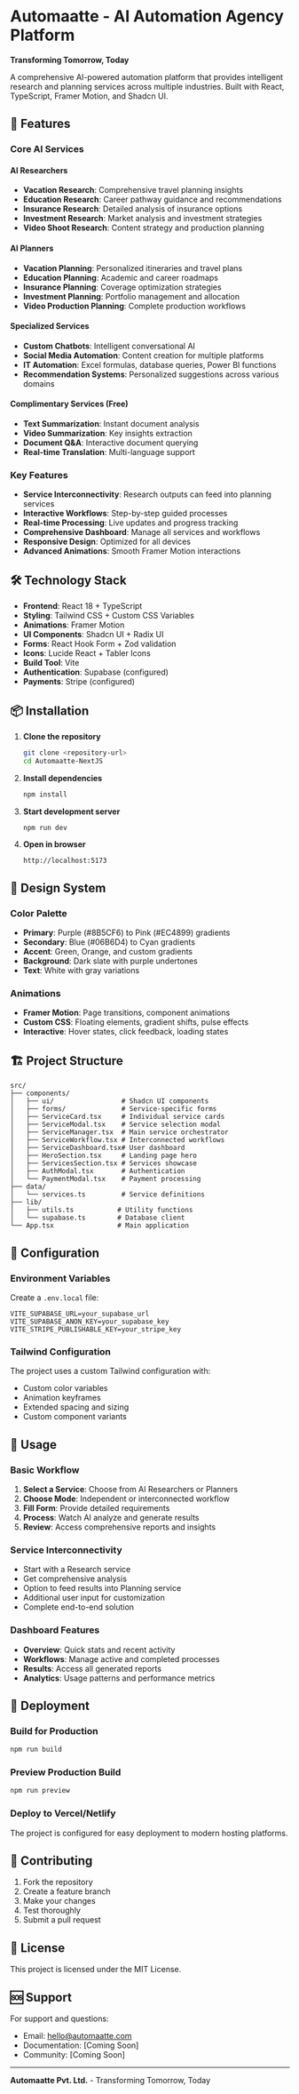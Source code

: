 # Automaatte - AI Automation Agency Platform

**Transforming Tomorrow, Today**

A comprehensive AI-powered automation platform that provides intelligent research and planning services across multiple industries. Built with React, TypeScript, Framer Motion, and Shadcn UI.

## 🚀 Features

### Core AI Services

#### AI Researchers
- **Vacation Research**: Comprehensive travel planning insights
- **Education Research**: Career pathway guidance and recommendations
- **Insurance Research**: Detailed analysis of insurance options
- **Investment Research**: Market analysis and investment strategies
- **Video Shoot Research**: Content strategy and production planning

#### AI Planners
- **Vacation Planning**: Personalized itineraries and travel plans
- **Education Planning**: Academic and career roadmaps
- **Insurance Planning**: Coverage optimization strategies
- **Investment Planning**: Portfolio management and allocation
- **Video Production Planning**: Complete production workflows

#### Specialized Services
- **Custom Chatbots**: Intelligent conversational AI
- **Social Media Automation**: Content creation for multiple platforms
- **IT Automation**: Excel formulas, database queries, Power BI functions
- **Recommendation Systems**: Personalized suggestions across various domains

#### Complimentary Services (Free)
- **Text Summarization**: Instant document analysis
- **Video Summarization**: Key insights extraction
- **Document Q&A**: Interactive document querying
- **Real-time Translation**: Multi-language support

### Key Features
- **Service Interconnectivity**: Research outputs can feed into planning services
- **Interactive Workflows**: Step-by-step guided processes
- **Real-time Processing**: Live updates and progress tracking
- **Comprehensive Dashboard**: Manage all services and workflows
- **Responsive Design**: Optimized for all devices
- **Advanced Animations**: Smooth Framer Motion interactions

## 🛠️ Technology Stack

- **Frontend**: React 18 + TypeScript
- **Styling**: Tailwind CSS + Custom CSS Variables
- **Animations**: Framer Motion
- **UI Components**: Shadcn UI + Radix UI
- **Forms**: React Hook Form + Zod validation
- **Icons**: Lucide React + Tabler Icons
- **Build Tool**: Vite
- **Authentication**: Supabase (configured)
- **Payments**: Stripe (configured)

## 📦 Installation

1. **Clone the repository**
   ```bash
   git clone <repository-url>
   cd Automaatte-NextJS
   ```

2. **Install dependencies**
   ```bash
   npm install
   ```

3. **Start development server**
   ```bash
   npm run dev
   ```

4. **Open in browser**
   ```
   http://localhost:5173
   ```

## 🎨 Design System

### Color Palette
- **Primary**: Purple (#8B5CF6) to Pink (#EC4899) gradients
- **Secondary**: Blue (#06B6D4) to Cyan gradients
- **Accent**: Green, Orange, and custom gradients
- **Background**: Dark slate with purple undertones
- **Text**: White with gray variations

### Animations
- **Framer Motion**: Page transitions, component animations
- **Custom CSS**: Floating elements, gradient shifts, pulse effects
- **Interactive**: Hover states, click feedback, loading states

## 🏗️ Project Structure

```
src/
├── components/
│   ├── ui/                 # Shadcn UI components
│   ├── forms/              # Service-specific forms
│   ├── ServiceCard.tsx     # Individual service cards
│   ├── ServiceModal.tsx    # Service selection modal
│   ├── ServiceManager.tsx  # Main service orchestrator
│   ├── ServiceWorkflow.tsx # Interconnected workflows
│   ├── ServiceDashboard.tsx# User dashboard
│   ├── HeroSection.tsx     # Landing page hero
│   ├── ServicesSection.tsx # Services showcase
│   ├── AuthModal.tsx       # Authentication
│   └── PaymentModal.tsx    # Payment processing
├── data/
│   └── services.ts         # Service definitions
├── lib/
│   ├── utils.ts           # Utility functions
│   └── supabase.ts        # Database client
└── App.tsx                # Main application
```

## 🔧 Configuration

### Environment Variables
Create a `.env.local` file:
```env
VITE_SUPABASE_URL=your_supabase_url
VITE_SUPABASE_ANON_KEY=your_supabase_key
VITE_STRIPE_PUBLISHABLE_KEY=your_stripe_key
```

### Tailwind Configuration
The project uses a custom Tailwind configuration with:
- Custom color variables
- Animation keyframes
- Extended spacing and sizing
- Custom component variants

## 🎯 Usage

### Basic Workflow
1. **Select a Service**: Choose from AI Researchers or Planners
2. **Choose Mode**: Independent or interconnected workflow
3. **Fill Form**: Provide detailed requirements
4. **Process**: Watch AI analyze and generate results
5. **Review**: Access comprehensive reports and insights

### Service Interconnectivity
- Start with a Research service
- Get comprehensive analysis
- Option to feed results into Planning service
- Additional user input for customization
- Complete end-to-end solution

### Dashboard Features
- **Overview**: Quick stats and recent activity
- **Workflows**: Manage active and completed processes
- **Results**: Access all generated reports
- **Analytics**: Usage patterns and performance metrics

## 🚀 Deployment

### Build for Production
```bash
npm run build
```

### Preview Production Build
```bash
npm run preview
```

### Deploy to Vercel/Netlify
The project is configured for easy deployment to modern hosting platforms.

## 🤝 Contributing

1. Fork the repository
2. Create a feature branch
3. Make your changes
4. Test thoroughly
5. Submit a pull request

## 📄 License

This project is licensed under the MIT License.

## 🆘 Support

For support and questions:
- Email: hello@automaatte.com
- Documentation: [Coming Soon]
- Community: [Coming Soon]

---

**Automaatte Pvt. Ltd.** - Transforming Tomorrow, Today
